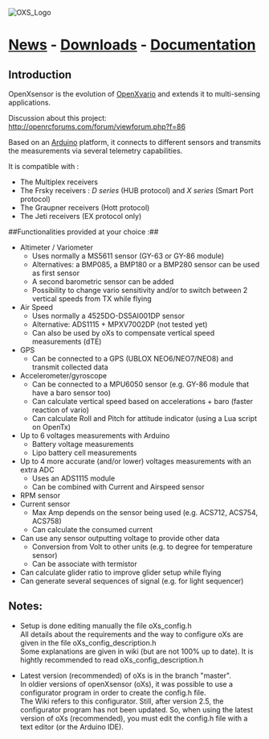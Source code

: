![OXS_Logo](https://github.com/openXsensor/openXsensor/wiki/images/OXS_Logo.png)

# [News](OXS_News) - [Downloads](OXS_Downloads) - [Documentation](OXS_Documentation) #

## Introduction ##

OpenXsensor is the evolution of [OpenXvario](https://code.google.com/p/openxvario/) and extends it to multi-sensing applications.

Discussion about this project: http://openrcforums.com/forum/viewforum.php?f=86

Based on an [Arduino](http://arduino.cc/) platform, it connects to different sensors and transmits the measurements via several telemetry capabilities.

It is compatible with :
  * The Multiplex receivers
  * The Frsky receivers : *D series* (HUB protocol) and *X series* (Smart Port protocol)
  * The Graupner receivers (Hott protocol)  
  * The Jeti receivers (EX protocol only)  

##Functionalities provided at your choice :##


  * Altimeter / Variometer
    * Uses normally a MS5611 sensor (GY-63 or GY-86 module)
	* Alternatives: a BMP085, a BMP180 or a BMP280 sensor can be used as first sensor
	* A second barometric sensor can be added
	* Possibility to change vario sensitivity and/or to switch between 2 vertical speeds from TX while flying
  * Air Speed
    * Uses normally a 4525DO-DS5AI001DP sensor
	* Alternative: ADS1115 + MPXV7002DP (not tested yet)
	* Can also be used by oXs to compensate vertical speed measurements (dTE)
  * GPS
    * Can be connected to a GPS (UBLOX NEO6/NEO7/NEO8) and transmit collected data
  * Accelerometer/gyroscope
    * Can be connected to a MPU6050 sensor (e.g. GY-86 module that have a baro sensor too)
    * Can calculate vertical speed based on accelerations + baro (faster reaction of vario)  
    * Can calculate Roll and Pitch for attitude indicator (using a Lua script on OpenTx) 
  * Up to 6 voltages measurements with Arduino
    * Battery voltage measurements
    * Lipo battery cell measurements
  * Up to 4 more accurate (and/or lower) voltages measurements with an extra ADC
    * Uses an ADS1115 module
    * Can be combined with Current and Airspeed sensor
  * RPM sensor
  * Current sensor
    * Max Amp depends on the sensor being used (e.g. ACS712, ACS754, ACS758) 
    * Can calculate the consumed current
  * Can use any sensor outputting voltage to provide other data
    * Conversion from Volt to other units (e.g. to degree for temperature sensor)
    * Can be associate with termistor
  * Can calculate glider ratio to improve glider setup while flying
  * Can generate several sequences of signal (e.g. for light sequencer)
  
## Notes: ##
  * Setup is done editing manually the file oXs_config.h  
    All details about the requirements and the way to configure oXs are given in the file oXs_config_description.h  
    Some explanations are given in wiki (but are not 100% up to date). It is hightly recommended to read oXs_config_description.h 

  * Latest version (recommended) of oXs is in the branch "master".  
    In oldier versions of openXsensor (oXs), it was possible to use a configurator program in order to create the config.h file.  
    The Wiki refers to this configurator. Still, after version 2.5, the configurator program has not been updated.
    So, when using the latest version of oXs (recommended), you must edit the config.h file with a text editor (or the Arduino IDE).
